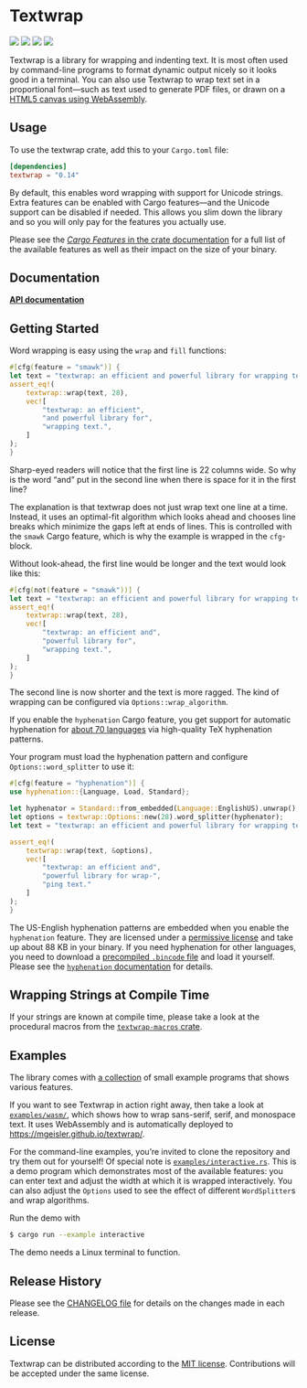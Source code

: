 # Textwrap

[![](https://github.com/mgeisler/textwrap/workflows/build/badge.svg)][build-status]
[![](https://codecov.io/gh/mgeisler/textwrap/branch/master/graph/badge.svg)][codecov]
[![](https://img.shields.io/crates/v/textwrap.svg)][crates-io]
[![](https://docs.rs/textwrap/badge.svg)][api-docs]

Textwrap is a library for wrapping and indenting text. It is most
often used by command-line programs to format dynamic output nicely so
it looks good in a terminal. You can also use Textwrap to wrap text
set in a proportional font—such as text used to generate PDF files, or
drawn on a [HTML5 canvas using WebAssembly][wasm-demo].

## Usage

To use the textwrap crate, add this to your `Cargo.toml` file:
```toml
[dependencies]
textwrap = "0.14"
```

By default, this enables word wrapping with support for Unicode
strings. Extra features can be enabled with Cargo features—and the
Unicode support can be disabled if needed. This allows you slim down
the library and so you will only pay for the features you actually
use.

Please see the [_Cargo Features_ in the crate
documentation](https://docs.rs/textwrap/#cargo-features) for a full
list of the available features as well as their impact on the size of
your binary.

## Documentation

**[API documentation][api-docs]**

## Getting Started

Word wrapping is easy using the `wrap` and `fill` functions:

```rust
#[cfg(feature = "smawk")] {
let text = "textwrap: an efficient and powerful library for wrapping text.";
assert_eq!(
    textwrap::wrap(text, 28),
    vec![
        "textwrap: an efficient",
        "and powerful library for",
        "wrapping text.",
    ]
);
}
```

Sharp-eyed readers will notice that the first line is 22 columns wide.
So why is the word “and” put in the second line when there is space
for it in the first line?

The explanation is that textwrap does not just wrap text one line at a
time. Instead, it uses an optimal-fit algorithm which looks ahead and
chooses line breaks which minimize the gaps left at ends of lines.
This is controlled with the `smawk` Cargo feature, which is why the
example is wrapped in the `cfg`-block.

Without look-ahead, the first line would be longer and the text would
look like this:

```rust
#[cfg(not(feature = "smawk"))] {
let text = "textwrap: an efficient and powerful library for wrapping text.";
assert_eq!(
    textwrap::wrap(text, 28),
    vec![
        "textwrap: an efficient and",
        "powerful library for",
        "wrapping text.",
    ]
);
}
```

The second line is now shorter and the text is more ragged. The kind
of wrapping can be configured via `Options::wrap_algorithm`.

If you enable the `hyphenation` Cargo feature, you get support for
automatic hyphenation for [about 70 languages][patterns] via
high-quality TeX hyphenation patterns.

Your program must load the hyphenation pattern and configure
`Options::word_splitter` to use it:

```rust
#[cfg(feature = "hyphenation")] {
use hyphenation::{Language, Load, Standard};

let hyphenator = Standard::from_embedded(Language::EnglishUS).unwrap();
let options = textwrap::Options::new(28).word_splitter(hyphenator);
let text = "textwrap: an efficient and powerful library for wrapping text.";

assert_eq!(
    textwrap::wrap(text, &options),
    vec![
        "textwrap: an efficient and",
        "powerful library for wrap-",
        "ping text."
    ]
);
}
```

The US-English hyphenation patterns are embedded when you enable the
`hyphenation` feature. They are licensed under a [permissive
license][en-us license] and take up about 88 KB in your binary. If you
need hyphenation for other languages, you need to download a
[precompiled `.bincode` file][bincode] and load it yourself. Please
see the [`hyphenation` documentation] for details.

## Wrapping Strings at Compile Time

If your strings are known at compile time, please take a look at the
procedural macros from the [`textwrap-macros` crate].

## Examples

The library comes with [a
collection](https://github.com/mgeisler/textwrap/tree/master/examples)
of small example programs that shows various features.

If you want to see Textwrap in action right away, then take a look at
[`examples/wasm/`], which shows how to wrap sans-serif, serif, and
monospace text. It uses WebAssembly and is automatically deployed to
https://mgeisler.github.io/textwrap/.

For the command-line examples, you’re invited to clone the repository
and try them out for yourself! Of special note is
[`examples/interactive.rs`]. This is a demo program which demonstrates
most of the available features: you can enter text and adjust the
width at which it is wrapped interactively. You can also adjust the
`Options` used to see the effect of different `WordSplitter`s and wrap
algorithms.

Run the demo with

```sh
$ cargo run --example interactive
```

The demo needs a Linux terminal to function.

## Release History

Please see the [CHANGELOG file] for details on the changes made in
each release.

## License

Textwrap can be distributed according to the [MIT license][mit].
Contributions will be accepted under the same license.

[crates-io]: https://crates.io/crates/textwrap
[build-status]: https://github.com/mgeisler/textwrap/actions?query=workflow%3Abuild+branch%3Amaster
[codecov]: https://codecov.io/gh/mgeisler/textwrap
[wasm-demo]: https://mgeisler.github.io/textwrap/
[`textwrap-macros` crate]: https://crates.io/crates/textwrap-macros
[`hyphenation` example]: https://github.com/mgeisler/textwrap/blob/master/examples/hyphenation.rs
[`termwidth` example]: https://github.com/mgeisler/textwrap/blob/master/examples/termwidth.rs
[patterns]: https://github.com/tapeinosyne/hyphenation/tree/master/patterns-tex
[en-us license]: https://github.com/hyphenation/tex-hyphen/blob/master/hyph-utf8/tex/generic/hyph-utf8/patterns/tex/hyph-en-us.tex
[bincode]: https://github.com/tapeinosyne/hyphenation/tree/master/dictionaries
[`hyphenation` documentation]: http://docs.rs/hyphenation
[`examples/wasm/`]: https://github.com/mgeisler/textwrap/tree/master/examples/wasm
[`examples/interactive.rs`]: https://github.com/mgeisler/textwrap/tree/master/examples/interactive.rs
[api-docs]: https://docs.rs/textwrap/
[CHANGELOG file]: https://github.com/mgeisler/textwrap/blob/master/CHANGELOG.md
[mit]: LICENSE
